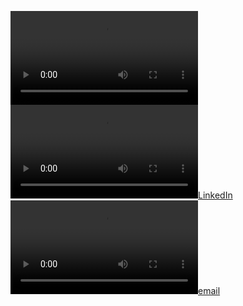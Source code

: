 ![banner](https://i.imgur.com/vUCNQRj.mp4)
[![LinkedIn](https://i.imgur.com/umU26BW.mp4)](https://www.linkedin.com/in/oliverspeir/)
[![email](https://i.imgur.com/kAmImke.mp4)](mailto:oliverspeir9@gmail.com)
